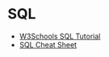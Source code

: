 # SQL
* [W3Schools SQL Tutorial](https://www.w3schools.com/sql/default.asp)
* [SQL Cheat Sheet](https://towardsdatascience.com/sql-cheat-sheet-776f8e3189fa)